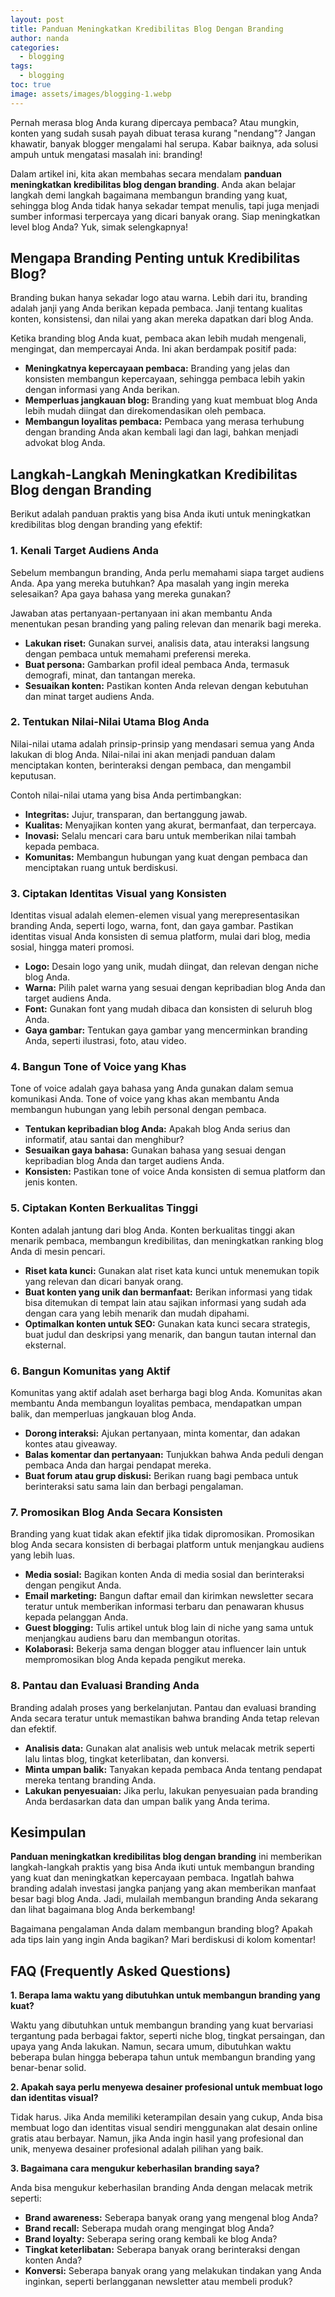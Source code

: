 ```yaml
---
layout: post
title: Panduan Meningkatkan Kredibilitas Blog Dengan Branding
author: nanda
categories:
  - blogging
tags:
  - blogging
toc: true
image: assets/images/blogging-1.webp
---
```



Pernah merasa blog Anda kurang dipercaya pembaca? Atau mungkin, konten yang sudah susah payah dibuat terasa kurang "nendang"? Jangan khawatir, banyak blogger mengalami hal serupa. Kabar baiknya, ada solusi ampuh untuk mengatasi masalah ini: branding!

Dalam artikel ini, kita akan membahas secara mendalam **panduan meningkatkan kredibilitas blog dengan branding**. Anda akan belajar langkah demi langkah bagaimana membangun branding yang kuat, sehingga blog Anda tidak hanya sekadar tempat menulis, tapi juga menjadi sumber informasi terpercaya yang dicari banyak orang. Siap meningkatkan level blog Anda? Yuk, simak selengkapnya!

## Mengapa Branding Penting untuk Kredibilitas Blog?

Branding bukan hanya sekadar logo atau warna. Lebih dari itu, branding adalah janji yang Anda berikan kepada pembaca. Janji tentang kualitas konten, konsistensi, dan nilai yang akan mereka dapatkan dari blog Anda.

Ketika branding blog Anda kuat, pembaca akan lebih mudah mengenali, mengingat, dan mempercayai Anda. Ini akan berdampak positif pada:

- **Meningkatnya kepercayaan pembaca:** Branding yang jelas dan konsisten membangun kepercayaan, sehingga pembaca lebih yakin dengan informasi yang Anda berikan.
- **Memperluas jangkauan blog:** Branding yang kuat membuat blog Anda lebih mudah diingat dan direkomendasikan oleh pembaca.
- **Membangun loyalitas pembaca:** Pembaca yang merasa terhubung dengan branding Anda akan kembali lagi dan lagi, bahkan menjadi advokat blog Anda.

## Langkah-Langkah Meningkatkan Kredibilitas Blog dengan Branding

Berikut adalah panduan praktis yang bisa Anda ikuti untuk meningkatkan kredibilitas blog dengan branding yang efektif:

### 1\. Kenali Target Audiens Anda

Sebelum membangun branding, Anda perlu memahami siapa target audiens Anda. Apa yang mereka butuhkan? Apa masalah yang ingin mereka selesaikan? Apa gaya bahasa yang mereka gunakan?

Jawaban atas pertanyaan-pertanyaan ini akan membantu Anda menentukan pesan branding yang paling relevan dan menarik bagi mereka.

- **Lakukan riset:** Gunakan survei, analisis data, atau interaksi langsung dengan pembaca untuk memahami preferensi mereka.
- **Buat persona:** Gambarkan profil ideal pembaca Anda, termasuk demografi, minat, dan tantangan mereka.
- **Sesuaikan konten:** Pastikan konten Anda relevan dengan kebutuhan dan minat target audiens Anda.

### 2\. Tentukan Nilai-Nilai Utama Blog Anda

Nilai-nilai utama adalah prinsip-prinsip yang mendasari semua yang Anda lakukan di blog Anda. Nilai-nilai ini akan menjadi panduan dalam menciptakan konten, berinteraksi dengan pembaca, dan mengambil keputusan.

Contoh nilai-nilai utama yang bisa Anda pertimbangkan:

- **Integritas:** Jujur, transparan, dan bertanggung jawab.
- **Kualitas:** Menyajikan konten yang akurat, bermanfaat, dan terpercaya.
- **Inovasi:** Selalu mencari cara baru untuk memberikan nilai tambah kepada pembaca.
- **Komunitas:** Membangun hubungan yang kuat dengan pembaca dan menciptakan ruang untuk berdiskusi.

### 3\. Ciptakan Identitas Visual yang Konsisten

Identitas visual adalah elemen-elemen visual yang merepresentasikan branding Anda, seperti logo, warna, font, dan gaya gambar. Pastikan identitas visual Anda konsisten di semua platform, mulai dari blog, media sosial, hingga materi promosi.

- **Logo:** Desain logo yang unik, mudah diingat, dan relevan dengan niche blog Anda.
- **Warna:** Pilih palet warna yang sesuai dengan kepribadian blog Anda dan target audiens Anda.
- **Font:** Gunakan font yang mudah dibaca dan konsisten di seluruh blog Anda.
- **Gaya gambar:** Tentukan gaya gambar yang mencerminkan branding Anda, seperti ilustrasi, foto, atau video.

### 4\. Bangun Tone of Voice yang Khas

Tone of voice adalah gaya bahasa yang Anda gunakan dalam semua komunikasi Anda. Tone of voice yang khas akan membantu Anda membangun hubungan yang lebih personal dengan pembaca.

- **Tentukan kepribadian blog Anda:** Apakah blog Anda serius dan informatif, atau santai dan menghibur?
- **Sesuaikan gaya bahasa:** Gunakan bahasa yang sesuai dengan kepribadian blog Anda dan target audiens Anda.
- **Konsisten:** Pastikan tone of voice Anda konsisten di semua platform dan jenis konten.

### 5\. Ciptakan Konten Berkualitas Tinggi

Konten adalah jantung dari blog Anda. Konten berkualitas tinggi akan menarik pembaca, membangun kredibilitas, dan meningkatkan ranking blog Anda di mesin pencari.

- **Riset kata kunci:** Gunakan alat riset kata kunci untuk menemukan topik yang relevan dan dicari banyak orang.
- **Buat konten yang unik dan bermanfaat:** Berikan informasi yang tidak bisa ditemukan di tempat lain atau sajikan informasi yang sudah ada dengan cara yang lebih menarik dan mudah dipahami.
- **Optimalkan konten untuk SEO:** Gunakan kata kunci secara strategis, buat judul dan deskripsi yang menarik, dan bangun tautan internal dan eksternal.

### 6\. Bangun Komunitas yang Aktif

Komunitas yang aktif adalah aset berharga bagi blog Anda. Komunitas akan membantu Anda membangun loyalitas pembaca, mendapatkan umpan balik, dan memperluas jangkauan blog Anda.

- **Dorong interaksi:** Ajukan pertanyaan, minta komentar, dan adakan kontes atau giveaway.
- **Balas komentar dan pertanyaan:** Tunjukkan bahwa Anda peduli dengan pembaca Anda dan hargai pendapat mereka.
- **Buat forum atau grup diskusi:** Berikan ruang bagi pembaca untuk berinteraksi satu sama lain dan berbagi pengalaman.

### 7\. Promosikan Blog Anda Secara Konsisten

Branding yang kuat tidak akan efektif jika tidak dipromosikan. Promosikan blog Anda secara konsisten di berbagai platform untuk menjangkau audiens yang lebih luas.

- **Media sosial:** Bagikan konten Anda di media sosial dan berinteraksi dengan pengikut Anda.
- **Email marketing:** Bangun daftar email dan kirimkan newsletter secara teratur untuk memberikan informasi terbaru dan penawaran khusus kepada pelanggan Anda.
- **Guest blogging:** Tulis artikel untuk blog lain di niche yang sama untuk menjangkau audiens baru dan membangun otoritas.
- **Kolaborasi:** Bekerja sama dengan blogger atau influencer lain untuk mempromosikan blog Anda kepada pengikut mereka.

### 8\. Pantau dan Evaluasi Branding Anda

Branding adalah proses yang berkelanjutan. Pantau dan evaluasi branding Anda secara teratur untuk memastikan bahwa branding Anda tetap relevan dan efektif.

- **Analisis data:** Gunakan alat analisis web untuk melacak metrik seperti lalu lintas blog, tingkat keterlibatan, dan konversi.
- **Minta umpan balik:** Tanyakan kepada pembaca Anda tentang pendapat mereka tentang branding Anda.
- **Lakukan penyesuaian:** Jika perlu, lakukan penyesuaian pada branding Anda berdasarkan data dan umpan balik yang Anda terima.

## Kesimpulan

**Panduan meningkatkan kredibilitas blog dengan branding** ini memberikan langkah-langkah praktis yang bisa Anda ikuti untuk membangun branding yang kuat dan meningkatkan kepercayaan pembaca. Ingatlah bahwa branding adalah investasi jangka panjang yang akan memberikan manfaat besar bagi blog Anda. Jadi, mulailah membangun branding Anda sekarang dan lihat bagaimana blog Anda berkembang!

Bagaimana pengalaman Anda dalam membangun branding blog? Apakah ada tips lain yang ingin Anda bagikan? Mari berdiskusi di kolom komentar!

## FAQ (Frequently Asked Questions)

**1\. Berapa lama waktu yang dibutuhkan untuk membangun branding yang kuat?**

Waktu yang dibutuhkan untuk membangun branding yang kuat bervariasi tergantung pada berbagai faktor, seperti niche blog, tingkat persaingan, dan upaya yang Anda lakukan. Namun, secara umum, dibutuhkan waktu beberapa bulan hingga beberapa tahun untuk membangun branding yang benar-benar solid.

**2\. Apakah saya perlu menyewa desainer profesional untuk membuat logo dan identitas visual?**

Tidak harus. Jika Anda memiliki keterampilan desain yang cukup, Anda bisa membuat logo dan identitas visual sendiri menggunakan alat desain online gratis atau berbayar. Namun, jika Anda ingin hasil yang profesional dan unik, menyewa desainer profesional adalah pilihan yang baik.

**3\. Bagaimana cara mengukur keberhasilan branding saya?**

Anda bisa mengukur keberhasilan branding Anda dengan melacak metrik seperti:

- **Brand awareness:** Seberapa banyak orang yang mengenal blog Anda?
- **Brand recall:** Seberapa mudah orang mengingat blog Anda?
- **Brand loyalty:** Seberapa sering orang kembali ke blog Anda?
- **Tingkat keterlibatan:** Seberapa banyak orang berinteraksi dengan konten Anda?
- **Konversi:** Seberapa banyak orang yang melakukan tindakan yang Anda inginkan, seperti berlangganan newsletter atau membeli produk?
